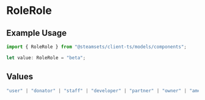 # RoleRole

## Example Usage

```typescript
import { RoleRole } from "@steamsets/client-ts/models/components";

let value: RoleRole = "beta";
```

## Values

```typescript
"user" | "donator" | "staff" | "developer" | "partner" | "owner" | "amethyst" | "amber" | "emerald" | "sapphire" | "ruby" | "diamond" | "contributor" | "early_supporter" | "beta" | "translator" | "top_100" | "badge_scout"
```
